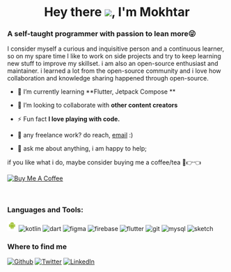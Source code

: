 
<h1 align="center">Hey there <img src="https://media.giphy.com/media/hvRJCLFzcasrR4ia7z/giphy.gif" width="25px">, I'm Mokhtar</h1>
<h3 >A self-taught programmer with passion to lean more😜</h3>

I consider myself a curious and inquisitive person and a continuous learner, so on my spare time I like to work on side projects and try to keep learning new stuff to improve my skillset.
i am also an open-source enthusiast and maintainer. i learned a lot from the open-source community and i love how collaboration and knowledge sharing happened through open-source.

- 🌱 I’m currently learning **Flutter, Jetpack Compose **

- 👯 I’m looking to collaborate with **other content creators**

- ⚡ Fun fact **I love playing with code.**

- 💼 any freelance work? do reach, [email](mailto:mokhtar.rnd@gmail.com) :)
- 💬 ask me about anything, i am happy to help;

if you like what i do, maybe consider buying me a coffee/tea 🥺👉👈

<a href="https://www.buymeacoffee.com/mokhtarrndJ" target="_blank"><img src="https://cdn.buymeacoffee.com/buttons/v2/default-red.png" alt="Buy Me A Coffee" width="150" ></a>

<br />

### Languages and Tools:

<p align="left">
 <img src="https://raw.githubusercontent.com/devicons/devicon/master/icons/android/android-original-wordmark.svg" alt="android" width="22" height="22"/>
  <img src="https://www.vectorlogo.zone/logos/kotlinlang/kotlinlang-icon.svg" alt="kotlin" width="22" height="22"/> 
  <img src="https://www.vectorlogo.zone/logos/dartlang/dartlang-icon.svg" alt="dart" width="22" height="22"/> 
  <img src="https://www.vectorlogo.zone/logos/figma/figma-icon.svg" alt="figma" width="22" height="22"/> 
  <img src="https://www.vectorlogo.zone/logos/firebase/firebase-icon.svg" alt="firebase" width="22" height="22"/>
  <img src="https://www.vectorlogo.zone/logos/flutterio/flutterio-icon.svg" alt="flutter" width="22" height="22"/>
  <img src="https://www.vectorlogo.zone/logos/git-scm/git-scm-icon.svg" alt="git" width="22" height="22"/>
  <img src="https://www.vectorlogo.zone/logos/mysql/mysql-ar21.svg" alt="mysql" width="44" height="44"/>  
  <img src="https://www.vectorlogo.zone/logos/sketchapp/sketchapp-icon.svg" alt="sketch" width="22" height="22"/>
</p>

<h3>Where to find me</h3>
<p><a href="https://github.com/mokhtarmoustafa" target="_blank"><img alt="Github" src="https://img.shields.io/badge/GitHub-%2312100E.svg?&style=for-the-badge&logo=Github&logoColor=white" /></a> <a href="https://twitter.com/Mokhtar35566639" target="_blank"><img alt="Twitter" src="https://img.shields.io/badge/twitter-%231DA1F2.svg?&style=for-the-badge&logo=twitter&logoColor=white" /></a> <a href="https://www.linkedin.com/in/mokhtarmostafa/" target="_blank"><img alt="LinkedIn" src="https://img.shields.io/badge/linkedin-%230077B5.svg?&style=for-the-badge&logo=linkedin&logoColor=white" /></a> 
</p>
